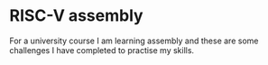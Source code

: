 # RISC-V assembly

For a university course I am learning assembly and these are some challenges I have completed to practise my skills.

